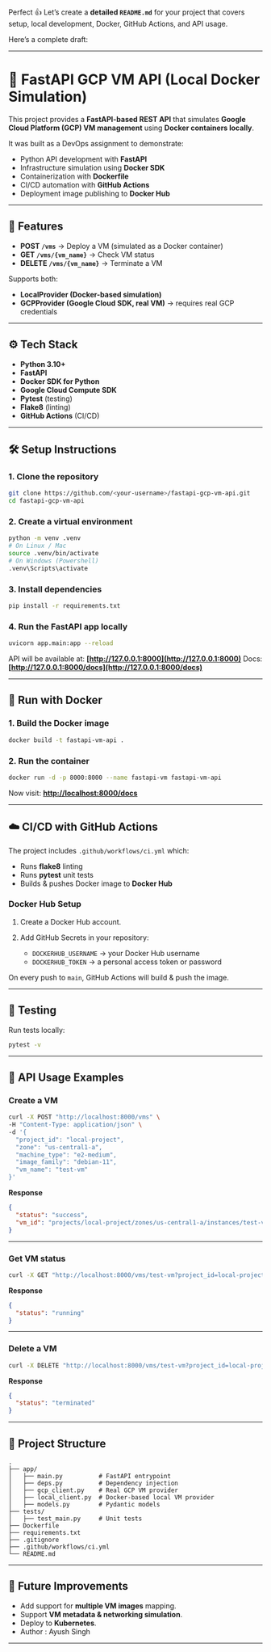 Perfect 👍 Let’s create a **detailed `README.md`** for your project that covers setup, local development, Docker, GitHub Actions, and API usage.

Here’s a complete draft:

---

# 🚀 FastAPI GCP VM API (Local Docker Simulation)

This project provides a **FastAPI-based REST API** that simulates **Google Cloud Platform (GCP) VM management** using **Docker containers locally**.

It was built as a DevOps assignment to demonstrate:

* Python API development with **FastAPI**
* Infrastructure simulation using **Docker SDK**
* Containerization with **Dockerfile**
* CI/CD automation with **GitHub Actions**
* Deployment image publishing to **Docker Hub**

---

## 📌 Features

* **POST `/vms`** → Deploy a VM (simulated as a Docker container)
* **GET `/vms/{vm_name}`** → Check VM status
* **DELETE `/vms/{vm_name}`** → Terminate a VM

Supports both:

* **LocalProvider (Docker-based simulation)**
* **GCPProvider (Google Cloud SDK, real VM)** → requires real GCP credentials

---

## ⚙️ Tech Stack

* **Python 3.10+**
* **FastAPI**
* **Docker SDK for Python**
* **Google Cloud Compute SDK**
* **Pytest** (testing)
* **Flake8** (linting)
* **GitHub Actions** (CI/CD)

---

## 🛠️ Setup Instructions

### 1. Clone the repository

```bash
git clone https://github.com/<your-username>/fastapi-gcp-vm-api.git
cd fastapi-gcp-vm-api
```

### 2. Create a virtual environment

```bash
python -m venv .venv
# On Linux / Mac
source .venv/bin/activate
# On Windows (Powershell)
.venv\Scripts\activate
```

### 3. Install dependencies

```bash
pip install -r requirements.txt
```

### 4. Run the FastAPI app locally

```bash
uvicorn app.main:app --reload
```

API will be available at: **[http://127.0.0.1:8000](http://127.0.0.1:8000)**
Docs: **[http://127.0.0.1:8000/docs](http://127.0.0.1:8000/docs)**

---

## 🐳 Run with Docker

### 1. Build the Docker image

```bash
docker build -t fastapi-vm-api .
```

### 2. Run the container

```bash
docker run -d -p 8000:8000 --name fastapi-vm fastapi-vm-api
```

Now visit: **[http://localhost:8000/docs](http://localhost:8000/docs)**

---

## ☁️ CI/CD with GitHub Actions

The project includes `.github/workflows/ci.yml` which:

* Runs **flake8** linting
* Runs **pytest** unit tests
* Builds & pushes Docker image to **Docker Hub**

### Docker Hub Setup

1. Create a Docker Hub account.
2. Add GitHub Secrets in your repository:

   * `DOCKERHUB_USERNAME` → your Docker Hub username
   * `DOCKERHUB_TOKEN` → a personal access token or password

On every push to `main`, GitHub Actions will build & push the image.

---

## 🧪 Testing

Run tests locally:

```bash
pytest -v
```

---

## 📡 API Usage Examples

### Create a VM

```bash
curl -X POST "http://localhost:8000/vms" \
-H "Content-Type: application/json" \
-d '{
  "project_id": "local-project",
  "zone": "us-central1-a",
  "machine_type": "e2-medium",
  "image_family": "debian-11",
  "vm_name": "test-vm"
}'
```

**Response**

```json
{
  "status": "success",
  "vm_id": "projects/local-project/zones/us-central1-a/instances/test-vm"
}
```

---

### Get VM status

```bash
curl -X GET "http://localhost:8000/vms/test-vm?project_id=local-project&zone=us-central1-a"
```

**Response**

```json
{
  "status": "running"
}
```

---

### Delete a VM

```bash
curl -X DELETE "http://localhost:8000/vms/test-vm?project_id=local-project&zone=us-central1-a"
```

**Response**

```json
{
  "status": "terminated"
}
```

---

## 📂 Project Structure

```
.
├── app/
│   ├── main.py          # FastAPI entrypoint
│   ├── deps.py          # Dependency injection
│   ├── gcp_client.py    # Real GCP VM provider
│   ├── local_client.py  # Docker-based local VM provider
│   ├── models.py        # Pydantic models
├── tests/
│   ├── test_main.py     # Unit tests
├── Dockerfile
├── requirements.txt
├── .gitignore
├── .github/workflows/ci.yml
└── README.md
```

---

## 🔮 Future Improvements

* Add support for **multiple VM images** mapping.
* Support **VM metadata & networking simulation**.
* Deploy to **Kubernetes**.
* Author  : Ayush Singh

---


